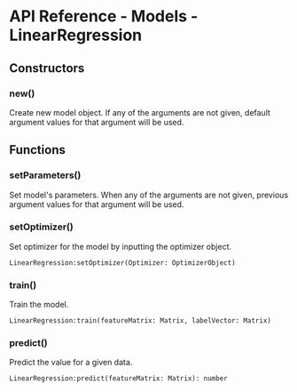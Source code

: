 # API Reference - Models - LinearRegression

## Constructors

### new()

Create new model object. If any of the arguments are not given, default argument values for that argument will be used.

## Functions

### setParameters()

Set model's parameters. When any of the arguments are not given, previous argument values for that argument will be used.

### setOptimizer()

Set optimizer for the model by inputting the optimizer object.

```
LinearRegression:setOptimizer(Optimizer: OptimizerObject)
```

### train()

Train the model.

```
LinearRegression:train(featureMatrix: Matrix, labelVector: Matrix)
```

### predict()

Predict the value for a given data.

```
LinearRegression:predict(featureMatrix: Matrix): number
```



